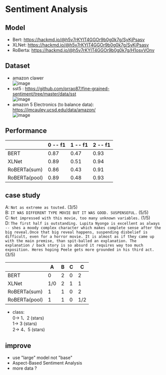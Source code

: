 # Sentiment Analysis
## Model
* Bert: https://hackmd.io/@h5v7rKYIT4GGOr9b0g0k7g/SyKjPsasv
* XLNet: https://hackmd.io/@h5v7rKYIT4GGOr9b0g0k7g/SyKjPsasv
* RoBerta: https://hackmd.io/@h5v7rKYIT4GGOr9b0g0k7g/H1osvVOnv
## Dataset
* amazon clawer <br>
![image](https://i.imgur.com/8Hf4WI3.png)
* sst5 : https://github.com/prrao87/fine-grained-sentiment/tree/master/data/sst  <br>
![image](https://i.imgur.com/fkzNk52.png)
* amazon 5 Electronics (to balance data): https://jmcauley.ucsd.edu/data/amazon/  <br>
![image](https://i.imgur.com/Q1NYgba.png)

## Performance

|                | 0 -- f1  | 1 -- f1  | 2 -- f1  |
| --------       | -------- | -------- | -------- |
| BERT           | 0.87     | 0.47     | 0.93     |
| XLNet          | 0.89     | 0.51     | 0.94     |
| RoBERTa(sum)   | 0.86     | 0.43     | 0.91     |
| RoBERTa(pool)  | 0.89     | 0.48     | 0.93     |

## case study

A: `Not as extreme as touted.` (3/5)  <br>
B: `IT WAS DIFFERENT TYPE MOVIE BUT IT WAS GOOD. SUSPENSEFUL.` (5/5)  <br>
C: `Not impressed with this movie, too many unknown variables.` (1/5) <br>
D: `The first half is outstanding. Lupita Nyongo is excellent as always -- shes a moody complex character which makes complete sense after the big reveal.Once that big reveal happens, suspending disbelief is difficult, even for a horror movie. It is almost as if they came up with the main premise, than spit-balled an explanation. The explanation / back story is so absurd it requires way too much exposition. Heres hoping Peele gets more grounded in his third act.` (3/5) <br>
<!-- E: Not impressed with this movie, but the actors performance well. -->

|                | A        | B        | C        | C        |
| --------       | -------- | -------- | -------- | -------- |
| BERT           | 0        | 2        | 0        |2         |
| XLNet          | 1/0      | 2        | 1        |1         |
| RoBERTa(sum)   | 1        | 1        | 0        |2         |
| RoBERTa(pool)  | 1        | 1        | 0        |1/2       |

* class:<br>
0-> 1、2 (stars)<br>
1-> 3 (stars)<br>
2-> 4、5 (stars)<br>

## improve
* use "large" model not "base"
* Aspect-Based Sentiment Analysis
* more data ?
